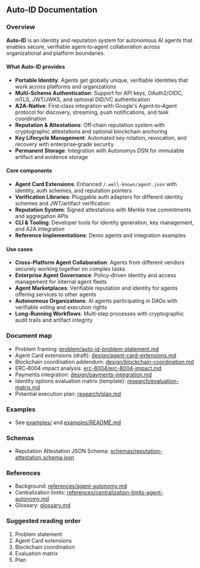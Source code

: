 ## Auto‑ID Documentation

### Overview

**Auto‑ID** is an identity and reputation system for autonomous AI agents that enables secure, verifiable agent‑to‑agent collaboration across organizational and platform boundaries.

#### What Auto‑ID provides

- **Portable Identity**: Agents get globally unique, verifiable identities that work across platforms and organizations
- **Multi‑Scheme Authentication**: Support for API keys, OAuth2/OIDC, mTLS, JWT/JWKS, and optional DID/VC authentication
- **A2A‑Native**: First‑class integration with Google's Agent‑to‑Agent protocol for discovery, streaming, push notifications, and task coordination
- **Reputation & Attestations**: Off‑chain reputation system with cryptographic attestations and optional blockchain anchoring
- **Key Lifecycle Management**: Automated key rotation, revocation, and recovery with enterprise‑grade security
- **Permanent Storage**: Integration with Autonomys DSN for immutable artifact and evidence storage

#### Core components

- **Agent Card Extensions**: Enhanced `/.well-known/agent.json` with identity, auth schemes, and reputation pointers
- **Verification Libraries**: Pluggable auth adapters for different identity schemes and JWT/artifact verification
- **Reputation System**: Signed attestations with Merkle tree commitments and aggregation APIs
- **CLI & Tooling**: Developer tools for identity generation, key management, and A2A integration
- **Reference Implementations**: Demo agents and integration examples

#### Use cases

- **Cross‑Platform Agent Collaboration**: Agents from different vendors securely working together on complex tasks
- **Enterprise Agent Governance**: Policy‑driven identity and access management for internal agent fleets
- **Agent Marketplaces**: Verifiable reputation and identity for agents offering services to other agents
- **Autonomous Organizations**: AI agents participating in DAOs with verifiable voting and execution rights
- **Long‑Running Workflows**: Multi‑step processes with cryptographic audit trails and artifact integrity

### Document map

- Problem framing: [problem/auto-id-problem-statement.md](./problem/auto-id-problem-statement.md)
- Agent Card extensions (draft): [design/agent-card-extensions.md](./design/agent-card-extensions.md)
- Blockchain coordination addendum: [design/blockchain-coordination.md](./design/blockchain-coordination.md)
- ERC‑8004 impact analysis: [erc-8004/erc-8004-impact.md](./erc-8004/erc-8004-impact.md)
- Payments integration: [design/payments-integration.md](./design/payments-integration.md)
- Identity options evaluation matrix (template): [research/evaluation-matrix.md](./research/evaluation-matrix.md)
- Potential execution plan: [research/plan.md](./research/plan.md)

### Examples

- See [examples/](./examples/) and [examples/README.md](./examples/README.md)

### Schemas

- Reputation Attestation JSON Schema: [schemas/reputation-attestation.schema.json](./schemas/reputation-attestation.schema.json)

### References

- Background: [references/agent-autonomy.md](./references/agent-autonomy.md)
- Centralization limits: [references/centralization-limits-agent-autonomy.md](./references/centralization-limits-agent-autonomy.md)
- Glossary: [glossary.md](./glossary.md)

### Suggested reading order

1. Problem statement
2. Agent Card extensions
3. Blockchain coordination
4. Evaluation matrix
5. Plan
